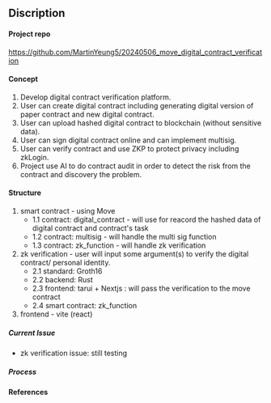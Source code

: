 ## Discription

#### Project repo
https://github.com/MartinYeung5/20240506_move_digital_contract_verification

#### Concept
1. Develop digital contract verification platform​.
2. User can create digital contract​ including generating digital version of paper contract and new digital contract​.
3. User can upload hashed digital contract to blockchain (without sensitive data)​.
4. User can sign digital contract online and can implement multisig.
5. User can verify contract and use ZKP to protect privacy including zkLogin​.
6. Project use AI to do contract audit in order to detect the risk from the contract and discovery the problem.

#### Structure
1. smart contract - using Move
    * 1.1 contract: digital_contract - will use for reacord the hashed data of digital contract and contract's task
    * 1.2 contract: multisig - will handle the multi sig function
    * 1.3 contract: zk_function - will handle zk verification
2. zk verification - user will input some argument(s) to verify the digital contract/ personal identity. 
    * 2.1 standard: Groth16
    * 2.2 backend: Rust
    * 2.3 frontend: tarui + Nextjs : will pass the verification to the move contract
    * 2.4 smart contract: zk_function
3. frontend - vite (react)

##### Current Issue
* zk verification issue: still testing

##### Process


#### References
